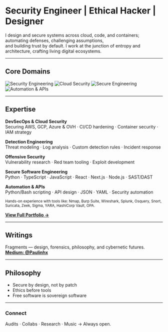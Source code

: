 # Security Engineer | Ethical Hacker | Designer

I design and secure systems across cloud, code, and containers; automating defenses, challenging assumptions,  
and building trust by default. I work at the junction of entropy and architecture, crafting living digital ecosystems.

---

## Core Domains  

![Security Engineering](https://img.shields.io/badge/Security_Engineering-0A66C2?style=for-the-badge&logo=protonvpn&logoColor=white)
![Cloud Security](https://img.shields.io/badge/Cloud_&_Infrastructure_Security-2E8B57?style=for-the-badge&logo=cloudflare&logoColor=white)
![Secure Engineering](https://img.shields.io/badge/Secure_Software_Engineering-FF7F50?style=for-the-badge&logo=githubcopilot&logoColor=white)
![Automation & APIs](https://img.shields.io/badge/Automation_&_APIs-DAA520?style=for-the-badge&logo=python&logoColor=black)

---

## Expertise  

**DevSecOps & Cloud Security**  
Securing AWS, GCP, Azure & OVH · CI/CD hardening · Container security · IAM strategy  

**Detection Engineering**  
Threat modeling · Log analysis · Custom detection rules · Incident response  

**Offensive Security**  
Vulnerability research · Red team tooling · Exploit development  

**Secure Software Engineering**  
Python · TypeScript · JavaScript · React · Next.js · Node.js · SAST/DAST  

**Automation & APIs**  
Python/Bash scripting · API design · JSON · YAML · Security automation  

<sub>Hands-on experience with tools like: Nmap, Burp Suite, Wireshark, Splunk, Osquery, Snort, Suricata, Zeek, Sigma, YARA, HashiCorp Vault, OPA.</sub>

[**View Full Portfolio →**](https://gigantic-television-7bb.notion.site/Portfolio-1192d1dfab5680388422dac459a44b2d)

---

## Writings  

Fragments — design, forensics, philosophy, and cybernetic futures.  
[**Medium: @Paulinhx**](https://medium.com/@Paulinhx)

---

## Philosophy  

- Secure by design, not by patch  
- Ethics before tools  
- Free software is sovereign software  

---

### Connect  

Audits · Collabs · Research · Music → Always open.





